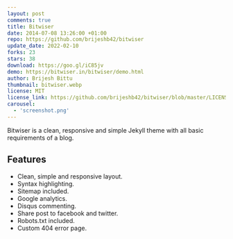```yaml
---
layout: post
comments: true
title: Bitwiser
date: 2014-07-08 13:26:00 +01:00
repo: https://github.com/brijeshb42/bitwiser
update_date: 2022-02-10
forks: 23
stars: 38
download: https://goo.gl/iC85jv
demo: https://bitwiser.in/bitwiser/demo.html
author: Brijesh Bittu
thumbnail: bitwiser.webp
license: MIT
license_link: https://github.com/brijeshb42/bitwiser/blob/master/LICENSE
carousel:
  - 'screenshot.png'
---
```


Bitwiser is a clean, responsive and simple Jekyll theme with all basic requirements of a blog.

## Features

* Clean, simple and responsive layout.
* Syntax highlighting.
* Sitemap included.
* Google analytics.
* Disqus commenting.
* Share post to facebook and twitter.
* Robots.txt included.
* Custom 404 error page.
